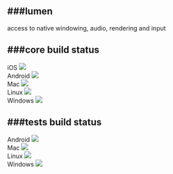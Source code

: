 ###lumen 
---

access to native windowing, audio, rendering and input

###core build status
---

iOS <a target="_blank" href="http://build.luxeengine.com:8111/viewType.html?buildTypeId=lumen_core_ios&guest=1">
<img src="http://build.luxeengine.com:8111/app/rest/builds/buildType:(id:lumen_core_ios)/statusIcon"/>
</a>   
Android <a target="_blank" href="http://build.luxeengine.com:8111/viewType.html?buildTypeId=lumen_core_android&guest=1">
<img src="http://build.luxeengine.com:8111/app/rest/builds/buildType:(id:lumen_core_android)/statusIcon"/>
</a>   
Mac <a target="_blank" href="http://build.luxeengine.com:8111/viewType.html?buildTypeId=lumen_core_mac&guest=1">
<img src="http://build.luxeengine.com:8111/app/rest/builds/buildType:(id:lumen_core_mac)/statusIcon"/>
</a>   
Linux <a target="_blank" href="http://build.luxeengine.com:8111/viewType.html?buildTypeId=lumen_core_linux&guest=1">
<img src="http://build.luxeengine.com:8111/app/rest/builds/buildType:(id:lumen_core_linux)/statusIcon"/>
</a>   
Windows <a target="_blank" href="http://build.luxeengine.com:8111/viewType.html?buildTypeId=lumen_core_windows&guest=1">
<img src="http://build.luxeengine.com:8111/app/rest/builds/buildType:(id:lumen_core_windows)/statusIcon"/>
</a>

###tests build status
---

Android <a target="_blank" href="http://build.luxeengine.com:8111/viewType.html?buildTypeId=lumen_tests_android&guest=1">
<img src="http://build.luxeengine.com:8111/app/rest/builds/buildType:(id:lumen_tests_android)/statusIcon"/>
</a>   
Mac <a target="_blank" href="http://build.luxeengine.com:8111/viewType.html?buildTypeId=lumen_tests_mac&guest=1">
<img src="http://build.luxeengine.com:8111/app/rest/builds/buildType:(id:lumen_tests_mac)/statusIcon"/>
</a>   
Linux <a target="_blank" href="http://build.luxeengine.com:8111/viewType.html?buildTypeId=lumen_tests_linux&guest=1">
<img src="http://build.luxeengine.com:8111/app/rest/builds/buildType:(id:lumen_tests_linux)/statusIcon"/>
</a>   
Windows <a target="_blank" href="http://build.luxeengine.com:8111/viewType.html?buildTypeId=lumen_tests_windows&guest=1">
<img src="http://build.luxeengine.com:8111/app/rest/builds/buildType:(id:lumen_tests_windows)/statusIcon"/>
</a>
